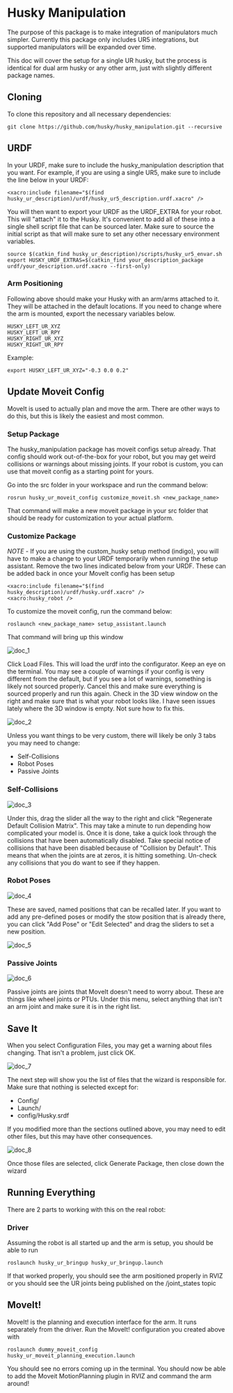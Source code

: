 # Husky Manipulation
The purpose of this package is to make integration of manipulators much simpler.  Currently this package only includes UR5 integrations, but supported manipulators will be expanded over time.

This doc will cover the setup for a single UR husky, but the process is identical for dual arm husky or any other arm, just with slightly different package names.

## Cloning
To clone this repository and all necessary dependencies:

```
git clone https://github.com/husky/husky_manipulation.git --recursive
```

## URDF
In your URDF, make sure to include the husky_manipulation description that you want. For example, if you are using a single UR5, make sure to include the line below in your URDF:

```
<xacro:include filename="$(find husky_ur_description)/urdf/husky_ur5_description.urdf.xacro" />
```

You will then want to export your URDF as the URDF_EXTRA for your robot.  This will "attach" it to the Husky.  It's convenient to add all of these into a single shell script file that can be sourced later. Make sure to source the initial script as that will make sure to set any other necessary environment variables.

```
source $(catkin_find husky_ur_description)/scripts/husky_ur5_envar.sh
export HUSKY_URDF_EXTRAS=$(catkin_find your_description_package urdf/your_description.urdf.xacro --first-only)
```

### Arm Positioning
Following above should make your Husky with an arm/arms attached to it.  They will be attached in the default locations.  If you need to change where the arm is mounted, export the necessary variables below.

```
HUSKY_LEFT_UR_XYZ
HUSKY_LEFT_UR_RPY
HUSKY_RIGHT_UR_XYZ
HUSKY_RIGHT_UR_RPY
```
Example:

```
export HUSKY_LEFT_UR_XYZ="-0.3 0.0 0.2"
```

## Update Moveit Config
MoveIt is used to actually plan and move the arm.  There are other ways to do this, but this is likely the easiest and most common.

### Setup Package
The husky_manipulation package has moveit configs setup already.  That config should work out-of-the-box for your robot, but you may get weird collisions or warnings about missing joints.  If your robot is custom, you can use that moveit config as a starting point for yours.

Go into the src folder in your workspace and run the command below:

```
rosrun husky_ur_moveit_config customize_moveit.sh <new_package_name>
```

That command will make a new moveit package in your src folder that should be ready for customization to your actual platform.

### Customize Package

*NOTE* - If you are using the custom_husky setup method (indigo), you will have to make a change to your URDF temporarily when running the setup assistant.  Remove the two lines indicated below from your URDF.  These can be added back in once your MoveIt config has been setup

```
<xacro:include filename="$(find husky_description)/urdf/husky.urdf.xacro" />
<xacro:husky_robot />
```

To customize the moveit config, run the command below:

```
roslaunch <new_package_name> setup_assistant.launch
```

That command will bring up this window

![doc_1](doc_1.png)

Click Load Files.  This will load the urdf into the configurator.  Keep an eye on the terminal.  You may see a couple of warnings if your config is very different from the default, but if you see a lot of warnings, something is likely not sourced properly.  Cancel this and make sure everything is sourced properly and run this again.  Check in the 3D view window on the right and make sure that is what your robot looks like.  I have seen issues lately where the 3D window is empty.  Not sure how to fix this.

![doc_2](doc_2.png)

Unless you want things to be very custom, there will likely be only 3 tabs you may need to change:

- Self-Collisions
- Robot Poses
- Passive Joints

### Self-Collisions

![doc_3](doc_3.png)

Under this, drag the slider all the way to the right and click "Regenerate Default Collision Matrix".  This may take a minute to run depending how complicated your model is.  Once it is done, take a quick look through the collisions that have been automatically disabled.  Take special notice of collisions that have been disabled because of "Collision by Default".  This means that when the joints are at zeros, it is hitting something.  Un-check any collisions that you do want to see if they happen.

### Robot Poses

![doc_4](doc_4.png)

These are saved, named positions that can be recalled later.  If you want to add any pre-defined poses or modify the stow position that is already there, you can click "Add Pose" or "Edit Selected" and drag the sliders to set a new position.

![doc_5](doc_5.png)

### Passive Joints

![doc_6](doc_6.png)

Passive joints are joints that MoveIt doesn't need to worry about.  These are things like wheel joints or PTUs.  Under this menu, select anything that isn't an arm joint and make sure it is in the right list.

## Save It
When you select Configuration Files, you may get a warning about files changing.  That isn't a problem, just click OK.

![doc_7](doc_7.png)

The next step will show you the list of files that the wizard is responsible for.  Make sure that nothing is selected except for:

- Config/
- Launch/
- config/Husky.srdf

If you modified more than the sections outlined above, you may need to edit other files, but this may have other consequences.

![doc_8](doc_8.png)

Once those files are selected, click Generate Package, then close down the wizard

## Running Everything
There are 2 parts to working with this on the real robot:

### Driver
Assuming the robot is all started up and the arm is setup, you should be able to run

```
roslaunch husky_ur_bringup husky_ur_bringup.launch
```

If that worked properly, you should see the arm positioned properly in RVIZ or you should see the UR joints being published on the /joint_states topic

## MoveIt!
MoveIt! is the planning and execution interface for the arm.  It runs separately from the driver.  Run the MoveIt! configuration you created above with

```
roslaunch dummy_moveit_config husky_ur_moveit_planning_execution.launch
```

You should see no errors coming up in the terminal.  You should now be able to add the Moveit MotionPlanning plugin in RVIZ and command the arm around!
